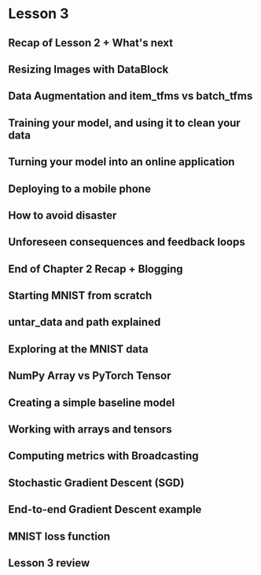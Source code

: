 # Lesson 3

## Recap of Lesson 2 + What's next
## Resizing Images with DataBlock
## Data Augmentation and item_tfms vs batch_tfms
## Training your model, and using it to clean your data
## Turning your model into an online application
## Deploying to a mobile phone
## How to avoid disaster
## Unforeseen consequences and feedback loops
## End of Chapter 2 Recap + Blogging
## Starting MNIST from scratch
## untar_data and path explained
## Exploring at the MNIST data
## NumPy Array vs PyTorch Tensor
## Creating a simple baseline model
## Working with arrays and tensors
## Computing metrics with Broadcasting
## Stochastic Gradient Descent (SGD)
## End-to-end Gradient Descent example
## MNIST loss function
## Lesson 3 review 
